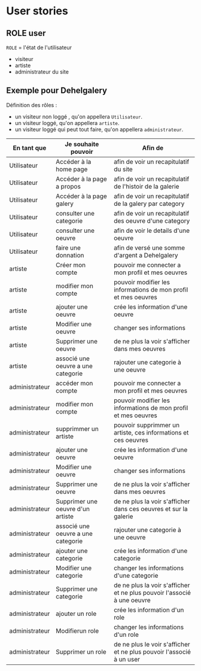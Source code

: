 # User stories

## ROLE user

`ROLE` = l'état de l'utilisateur
- visiteur
- artiste
- administrateur du site

## Exemple pour Dehelgalery

Définition des rôles :
- un visiteur non loggé , qu'on appellera `Utilisateur`.
- un visiteur loggé, qu'on appellera `artiste`.
- un visiteur loggé qui peut tout faire, qu'on appellera `administrateur`.


| **En tant que** | **Je souhaite pouvoir** | **Afin de** |
| -- | -- | -- |
| Utilisateur | Accéder à la home page | afin de voir un recapitulatif du site |
| Utilisateur | Accéder à la page a propos | afin de voir un recapitulatif de l'histoir de la galerie |
| Utilisateur | Accéder à la page galery | afin de voir un recapitulatif de la galery par category |
| Utilisateur | consulter une categorie | afin de voir un recapitulatif des oeuvre d'une category |
| Utilisateur | consulter une oeuvre | afin de voir le details d'une oeuvre|
| Utilisateur | faire une donnation | afin de versé une somme d'argent a Dehelgalery|
| artiste | Créer mon compte | pouvoir me connecter a mon profil et mes oeuvres|
| artiste | modifier mon compte | pouvoir modifier les informations de mon profil et mes oeuvres|
| artiste | ajouter une oeuvre | crée les information d'une oeuvre |
| artiste | Modifier une oeuvre | changer ses informations |
| artiste | Supprimer une oeuvre | de ne plus la voir s'afficher dans mes oeuvres |
| artiste | associé une oeuvre a une categorie | rajouter une categorie à une oeuvre |
| administrateur | accéder mon compte | pouvoir me connecter a mon profil et mes oeuvres|
| administrateur | modifier mon compte | pouvoir modifier les informations de mon profil et mes oeuvres|
| administrateur | supprimmer un artiste | pouvoir supprimmer un artiste, ces informations et ces oeuvres|
| administrateur | ajouter une oeuvre | crée les information d'une oeuvre |
| administrateur | Modifier une oeuvre | changer ses informations |
| administrateur | Supprimer une oeuvre | de ne plus la voir s'afficher dans mes oeuvres |
| administrateur | Supprimer une oeuvre d'un artiste | de ne plus la voir s'afficher dans ces oeuvres et sur la galerie|
| administrateur | associé une oeuvre a une categorie | rajouter une categorie à une oeuvre |
| administrateur | ajouter une categorie | crée les information d'une categorie |
| administrateur | Modifier une categorie | changer les informations d'une categorie |
| administrateur | Supprimer une categorie | de ne plus la voir s'afficher et ne plus pouvoir l'associé à une oeuvre |
| administrateur | ajouter un role | crée les information d'un role  |
| administrateur | Modifierun role  | changer les informations d'un role |
| administrateur | Supprimer un role | de ne plus le voir s'afficher et ne plus pouvoir l'associé à un user |
